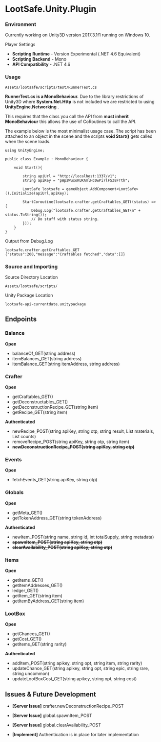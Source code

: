 # LootSafe.Unity.Plugin

### Environment

Currently working on Unity3D version 2017.3.1f1 running on Windows 10.

Player Settings

* **Scripting Runtime** - Version Experimental (.NET 4.6 Equivalent)
* **Scripting Backend** - Mono
* **API Compatibility** - .NET 4.6

### Usage

```
Assets/lootsafe/scripts/test/RunnerTest.cs
```
**RunnerTest.cs is a MonoBehaviour.** Due to the library restrictions of Unity3D where **System.Net.Http** is not included we are restricted to using **UnityEngine.Networking** . 

This requires that the class you call the API from **must inherit MonoBehaviour** this allows the use of CoRoutines to call the API.

The example below is the most minimalist usage case. The script has been attached to an object in the scene and the scripts **void Start()** gets called when the scene loads.

```
using UnityEngine;

public class Example : MonoBehaviour {

	void Start(){
    
        string apiUrl = "http://localhost:1337/v1";
        string apiKey = "pWpzWuxoKUKAmlHc0wPi7lFS38FTth";

        LootSafe lootsafe = gameObject.AddComponent<LootSafe>().Initialize(apiUrl,apiKey);

        StartCoroutine(lootsafe.crafter.getCraftables_GET((status) => {
            Debug.Log("lootsafe.crafter.getCraftables_GET\n" + status.ToString());
            // Do stuff with status string.
        }));
    }
}
```

Output from Debug.Log
```
lootsafe.crafter.getCraftables_GET
{"status":200,"message":"Craftables fetched","data":[]}
```

### Source and Importing

Source Directory Location
```
Assets/lootsafe/scripts/
```

Unity Package Location
```
lootsafe-api-currentdate.unitypackage
```

## Endpoints

### Balance

**Open**

* balanceOf_GET(string address)
* itemBalances_GET(string address)
* itemBalance_GET(string itemAddress, string address)

### Crafter

**Open**

* getCraftables_GET()
* getDeconstructables_GET()
* getDeconstructionRecipe_GET(string item)
* getRecipe_GET(string item)

**Authenticated**

* newRecipe_POST(string apiKey, string otp, string result, List<string> materials, List<string> counts)
* removeRecipe_POST(string apiKey, string otp, string item)
* **~~newDeconstructionRecipe_POST(string apiKey, string otp)~~**

### Events

**Open**

* fetchEvents_GET(string apiKey, string otp)

### Globals

**Open**

* getMeta_GET()
* getTokenAddress_GET(string tokenAddress)

**Authenticated**

* newItem_POST(string name, string id, int totalSupply, string metadata)
* **~~spawnItem_POST(string apiKey, string otp)~~**
* **~~clearAvailability_POST(string apiKey, string otp)~~**

### Items

**Open**

* getItems_GET()
* getItemAddresses_GET()
* ledger_GET()
* getItem_GET(string item)
* getItemByAddress_GET(string item)

### LootBox

**Open**

* getChances_GET()
* getCost_GET()
* getItems_GET(string rarity)

**Authenticated**

* addItem_POST(string apikey, string opt, string item, string rarity)
* updateChance_GET(string apikey, string opt, string epic, string rare, string uncommon)
* updateLootBoxCost_GET(string apikey, string opt, string cost)

## Issues & Future Development


* **[Server Issue]** crafter.newDeconstructionRecipe_POST
* **[Server Issue]** global.spawnItem_POST
* **[Server Issue]** global.clearAvailability_POST

* **[Implement]** Authentication is in place for later implementation